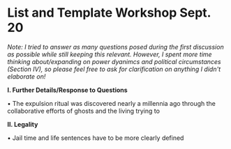 # List and Template Workshop Sept. 20

*Note: I tried to answer as many questions posed during the first discussion as possible while still keeping this relevant. However, I spent more time thinking about/expanding on power dyanimcs and political circumstances (Section IV), so please feel free to ask for clarification on anything I didn't elaborate on!*


**I. Further Details/Response to Questions**

•	The expulsion ritual was discovered nearly a millennia ago through the collaborative efforts of ghosts and the living trying to 

**II. Legality**

•	Jail time and life sentences have to be more clearly defined
